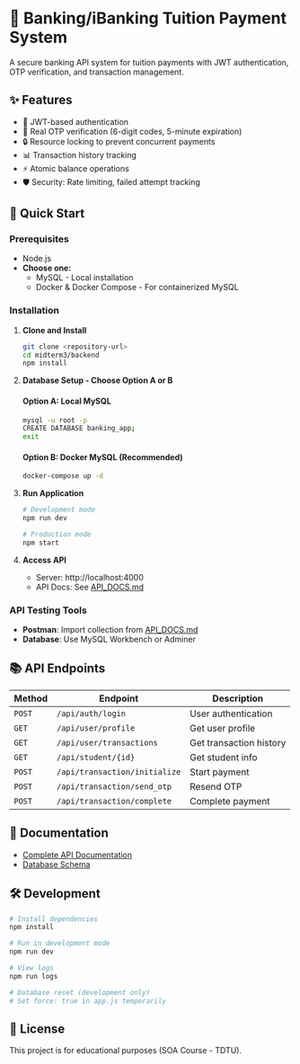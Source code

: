 # 🏦 Banking/iBanking Tuition Payment System

A secure banking API system for tuition payments with JWT authentication, OTP verification, and transaction management.

## ✨ Features

- 🔐 JWT-based authentication
- 📧 Real OTP verification (6-digit codes, 5-minute expiration)
- 🔒 Resource locking to prevent concurrent payments
- 📊 Transaction history tracking
- ⚡ Atomic balance operations
- 🛡️ Security: Rate limiting, failed attempt tracking

## 🚀 Quick Start

### Prerequisites

- Node.js
- **Choose one:**
  - MySQL - Local installation
  - Docker & Docker Compose - For containerized MySQL

### Installation

1. **Clone and Install**

   ```bash
   git clone <repository-url>
   cd midterm3/backend
   npm install
   ```

2. **Database Setup - Choose Option A or B**

   #### Option A: Local MySQL

   ```bash
   mysql -u root -p
   CREATE DATABASE banking_app;
   exit
   ```

   #### Option B: Docker MySQL (Recommended)

   ```bash
   docker-compose up -d
   ```

3. **Run Application**

   ```bash
   # Development mode
   npm run dev

   # Production mode
   npm start
   ```

4. **Access API**
   - Server: http://localhost:4000
   - API Docs: See [API_DOCS.md](API_DOCS.md)

### API Testing Tools

- **Postman**: Import collection from [API_DOCS.md](API_DOCS.md)
- **Database**: Use MySQL Workbench or Adminer

## 📚 API Endpoints

| Method | Endpoint                      | Description             |
| ------ | ----------------------------- | ----------------------- |
| `POST` | `/api/auth/login`             | User authentication     |
| `GET`  | `/api/user/profile`           | Get user profile        |
| `GET`  | `/api/user/transactions`      | Get transaction history |
| `GET`  | `/api/student/{id}`           | Get student info        |
| `POST` | `/api/transaction/initialize` | Start payment           |
| `POST` | `/api/transaction/send_otp`   | Resend OTP              |
| `POST` | `/api/transaction/complete`   | Complete payment        |

## 📖 Documentation

- [Complete API Documentation](API_DOCS.md)
- [Database Schema](backend/src/config/database_schema.sql)

## 🛠️ Development

```bash
# Install dependencies
npm install

# Run in development mode
npm run dev

# View logs
npm run logs

# Database reset (development only)
# Set force: true in app.js temporarily
```

## 📝 License

This project is for educational purposes (SOA Course - TDTU).
